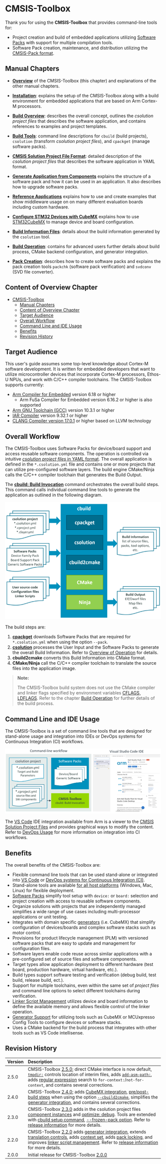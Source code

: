 # CMSIS-Toolbox

Thank you for using the **CMSIS-Toolbox** that provides command-line tools for:

- Project creation and build of embedded applications utilizing [Software Packs](https://www.keil.arm.com/packs/) with support for multiple compilation tools.
- Software Pack creation, maintenance, and distribution utilizing the [CMSIS-Pack format](https://open-cmsis-pack.github.io/Open-CMSIS-Pack-Spec/main/html/index.html).

## Manual Chapters

- [**Overview**](#content-of-overview-chapter) of the CMSIS-Toolbox (this chapter) and explanations of the other manual chapters.

- [**Installation**](installation.md): explains the setup of the CMSIS-Toolbox along with a build environment for embedded applications that are based on Arm Cortex-M processors.

- [**Build Overview**](build-overview.md): describes the overall concept, outlines the *csolution project files* that describes the software application, and contains references to examples and project templates.

- [**Build Tools**](build-tools.md): command line descriptions for `cbuild` (build projects), `csolution` (transform *csolution project files*), and `cpackget` (manage software packs).

- [**CMSIS Solution Project File Format**](YML-Input-Format.md): detailed description of the *csolution project files* that describes the software application in YAML format.

- [**Generate Application from Components**](Apps-from-components.md) explains the structure of a software pack and how it can be used in an application. It also describes how to upgrade software packs.

- [**Reference Applications**](ReferenceApplications.md) explains how to use and create examples that show middleware usage on on many different evaluation boards including custom hardware.

- [**Configure STM32 Devices with CubeMX**](CubeMX.md) explains how to use [STM32CubeMX](https://www.st.com/en/development-tools/stm32cubemx.html) to manage device and board configuration.
  
- [**Build Information Files**](YML-CBuild-Format.md): details about the build information generated by the `csolution` tool.

- [**Build Operation**](build-operation.md): contains for advanced users further details about build process, CMake backend configuration, and generator integration.

- [**Pack Creation**](pack-tools.md): describes how to create software packs and explains the pack creation tools `packchk` (software pack verification) and `svdconv` (SVD file converter).

## Content of Overview Chapter

- [CMSIS-Toolbox](#cmsis-toolbox)
  - [Manual Chapters](#manual-chapters)
  - [Content of Overview Chapter](#content-of-overview-chapter)
  - [Target Audience](#target-audience)
  - [Overall Workflow](#overall-workflow)
  - [Command Line and IDE Usage](#command-line-and-ide-usage)
  - [Benefits](#benefits)
  - [Revision History](#revision-history)

## Target Audience

This user's guide assumes some top-level knowledge about Cortex-M software development. It is written for embedded developers that want to utilize microcontroller devices that incorporate Cortex-M processors, Ethos-U NPUs, and work with C/C++ compiler toolchains. The CMSIS-Toolbox supports currently:

- [Arm Compiler for Embedded](https://developer.arm.com/Tools%20and%20Software/Arm%20Compiler%20for%20Embedded) version 6.18 or higher
  - Arm FuSa Compiler for Embedded version 6.16.2 or higher is also supported
- [Arm GNU Toolchain (GCC)](https://developer.arm.com/Tools%20and%20Software/GNU%20Toolchain) version 10.3.1 or higher
- [IAR Compiler](https://www.iar.com/products/architectures/arm/) version 9.32.1 or higher
- [CLANG Compiler version 17.0.1](https://github.com/ARM-software/LLVM-embedded-toolchain-for-Arm/releases) or higher based on LLVM technology

## Overall Workflow

The CMSIS-Toolbox uses Software Packs for device/board support and access reusable software components.  The operation is controlled via intuitive [*csolution project files* in YAML format](YML-Input-Format.md). The overall application is defined in the `*.csolution.yml` file and contains one or more projects that can utilize pre-configured software layers. The build engine CMake/Ninja calls the C/C++ compiler toolchain that generates the Build Output.

The [**cbuild: Build Invocation**](build-tools.md#cbuild-invocation) command orchestrates the overall build steps. This command calls individual command line tools to generate the application as outlined in the following diagram.

![cbuild workflow](./images/cbuild-workflow.png "cbuild workflow")

The build steps are:

1. [**cpackget**](build-tools.md#cpackget-invocation) downloads Software Packs that are required for `*.csolution.yml` when using the option `--pack`.
2. [**csolution**](build-tools.md#csolution-invocation) processes the User Input and the Software Packs to generate the overall Build Information. Refer to [Overview of Operation](build-overview.md#overview-of-operation) for details.
3. **cbuild2cmake** converts this Build Information into CMake format.
4. **CMake/Ninja** call the C/C++ compiler toolchain to translate the source files into the application image.

> **Note:**
>
> The CMSIS-Toolbox build system does not use the CMake compiler and linker flags specified by environment variables [CFLAGS, LDFLAGS](https://cmake.org/cmake/help/latest/envvar/CFLAGS.html).
> Refer to the chapter [Build Operation](build-operation.md) for further details of the build process.

## Command Line and IDE Usage

The CMSIS-Toolbox is a set of command line tools that are designed for stand-alone usage and integration into IDEs or DevOps systems for Continuous Integration (CI) workflows.

![Operation of `csolution` tool](./images/tool-overview.png "Operation of `csolution` tool")

The [VS Code](https://marketplace.visualstudio.com/items?itemName=Arm.keil-studio-pack) IDE integration available from Arm is a viewer to the [CMSIS Solution Project Files](YML-Input-Format.md) and provides graphical ways to modify the content. Refer to [DevOps Usage](build-tools.md#devops-usage) for more information on integration into CI workflows.

## Benefits

The overall benefits of the CMSIS-Toolbox are:

- Flexible command line tools that can be used stand-alone or integrated into [VS Code](https://marketplace.visualstudio.com/items?itemName=Arm.keil-studio-pack) or [DevOps systems for Continuous Integration (CI)](build-tools.md#devops-usage).
- Stand-alone tools are available [for all host platforms](https://artifacts.keil.arm.com/cmsis-toolbox/) (Windows, Mac, Linux) for flexible deployment.
- [Software Packs](https://www.keil.arm.com/packs/) simplify tool setup with `device:` or `board:` selection and project creation with access to reusable software components.
- Organize solutions with projects that are independently managed simplifies a wide range of use cases including  multi-processor applications or unit testing.
- Integrates with domain specific [generators](build-overview.md#use-a-generator) (i.e. CubeMX) that simplify configuration of devices/boards and complex software stacks such as motor control.
- Provisions for product lifecycle management (PLM) with versioned software packs that are easy to update and management for configuration files.
- Software layers enable code reuse across similar applications with a pre-configured set of source files and software components.
- Target types allow application deployment to different hardware (test board, production hardware, virtual hardware, etc.).
- Build types support software testing and verification (debug build, test build, release build, ect.).
- Support for multiple toolchains, even within the same set of *project files* and command line options to select different toolchains during verification.
- [Linker Script Management](build-overview.md#linker-script-management) utilizes device and board information to define the  available memory and allows flexible control of the linker operation.
- [Generator Support](build-overview.md#generator-support) for utilizing tools such as CubeMX or MCUxpresso Config Tools to configure devices or software stacks.
- Uses a CMake backend for the build process that integrates with other tools such as VS Code intellisense.

## Revision History

Version            | Description
:------------------|:-------------------------
2.5.0              | CMSIS-Toolbox [2.5.0](https://github.com/Open-CMSIS-Pack/cmsis-toolbox/releases/tag/2.5.0); direct CMake interface is now default, [`tmpdir:`](YML-Input-Format.md#output-dirs) controls location of interim files, adds [`add-asm-path:`](YML-Input-Format.md#add-asm-path), adds [regular expression](YML-Input-Format.md#regular-expressions) search to `for-context:`/`not-for-context`, and contains several corrections.
2.4.0              | CMSIS-Toolbox [2.4.0](https://github.com/Open-CMSIS-Pack/cmsis-toolbox/releases/tag/2.4.0); adds [CubeMX integration](CubeMX.md), [pre/post-build steps](YML-Input-Format.md#prepost-build-steps) when using the option [`--cbuild2cmake`](build-tools.md#direct-cmake-interface), simplifies the [generator integration](build-operation.md#generator-integration), and contains several corrections.
2.3.0              | CMSIS-Toolbox [2.3.0](https://github.com/Open-CMSIS-Pack/cmsis-toolbox/releases/tag/2.3.0) adds in the csolution project files [component instances](YML-Input-Format.md#instances) and [optimize: debug](YML-Input-Format.md#optimize). Tools are extended with [cbuild setup command](build-operation.md#details-of-the-setup-mode), [--frozen-pack option](build-overview.md#reproducible-builds). Refer to [release information](https://github.com/Open-CMSIS-Pack/cmsis-toolbox/releases/tag/2.3.0) for more details.
2.2.0              | CMSIS-Toolbox [2.2.0](https://github.com/Open-CMSIS-Pack/cmsis-toolbox/releases/tag/2.2.0) adds [generator integration](build-operation.md#generator-integration), extends [translation controls](YML-Input-Format.md#translation-control), adds [context set](build-overview.md#working-with-context-set), adds [pack locking](YML-CBuild-Format.md#pack-locking), and improves [linker script management](build-overview.md#linker-script-management). Refer to [release information](https://github.com/Open-CMSIS-Pack/cmsis-toolbox/releases/tag/2.2.0) for more details.
2.0.0              | Initial release for CMSIS-Toolbox [2.0.0](https://github.com/Open-CMSIS-Pack/cmsis-toolbox/releases/tag/2.0.0)
